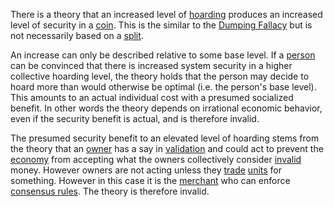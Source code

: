 There is a theory that an increased level of [hoarding](Glossary#hoard) produces an increased level of security in a [coin](Glossary#coin). This is the similar to the [Dumping Fallacy](Dumping-Fallacy) but is not necessarily based on a [split](Glossary#split).

An increase can only be described relative to some base level. If a [person](Glossary#person) can be convinced that there is increased system security in a higher collective hoarding level, the theory holds that the person may decide to hoard more than would otherwise be optimal (i.e. the person's base level). This amounts to an actual individual cost with a presumed socialized benefit. In other words the theory depends on irrational economic behavior, even if the security benefit is actual, and is therefore invalid.

The presumed security benefit to an elevated level of hoarding stems from the theory that an [owner](Glossary#owner) has a say in [validation](Glossary#validation) and could act to prevent the [economy](Glossary#economy) from accepting what the owners collectively consider [invalid](Glossary#validity) money. However owners are not acting unless they [trade](Glossary#trade) [units](Glossary#unit) for something. However in this case it is the [merchant](Glossary#merchant) who can enforce [consensus rules](Glossary#consensus-rules). The theory is therefore invalid.